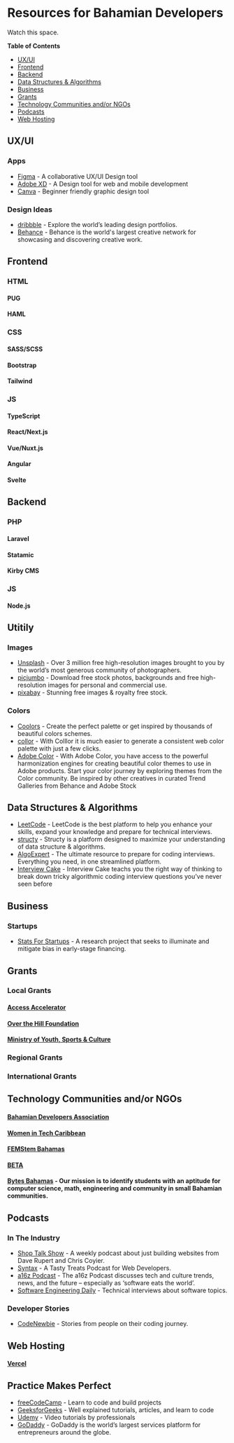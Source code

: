 # Resources for Bahamian Developers

Watch this space.

__Table of Contents__
- [UX/UI](#uxui)
- [Frontend](#frontend)
- [Backend](#backend)
- [Data Structures & Algorithms](#data-structures-&-algorithms)
- [Business](#business)
- [Grants](#grants)
- [Technology Communities and/or NGOs](#technology-communities-andor-ngos)
- [Podcasts](#podcasts)
- [Web Hosting](#web-hosting)

## UX/UI

### Apps
* [Figma](https://www.figma.com/) - A collaborative UX/UI Design tool
* [Adobe XD](https://www.adobe.com/products/xd.html) - A Design tool for web and mobile development
* [Canva](https://www.canva.com/) - Beginner friendly graphic design tool 

### Design Ideas
* [dribbble](https://dribbble.com/) - Explore the world’s leading design portfolios.
* [Behance](https://www.behance.net/) - Behance is the world's largest creative network for showcasing and discovering creative work.

## Frontend

### HTML

<!-- Preprocessors -->
#### PUG

#### HAML

### CSS

<!-- Preprocessors -->
#### SASS/SCSS

<!-- Frameworks -->
#### Bootstrap

#### Tailwind


### JS

<!-- Preprocessors -->
#### TypeScript

<!-- Frameworks -->
#### React/Next.js

#### Vue/Nuxt.js

#### Angular

#### Svelte

## Backend

### PHP

<!-- Frameworks -->
#### Laravel

<!-- CMS -->
#### Statamic

#### Kirby CMS

### JS

<!-- Frameworks -->
#### Node.js

## Utitily
### Images
* [Unsplash](https://unsplash.com/) - Over 3 million free high-resolution images brought to you by the world’s most generous community of photographers.
* [picjumbo](https://picjumbo.com/) - Download free stock photos, backgrounds and free high-resolution images for personal and commercial use.
* [pixabay](https://pixabay.com/) - Stunning free images & royalty free stock.

### Colors
* [Coolors](https://coolors.co/) - Create the perfect palette or get inspired by thousands of beautiful colors schemes.
* [collor](http://colllor.com/) - With Colllor it is much easier to generate a consistent web color palette with just a few clicks.
* [Adobe Color](https://color.adobe.com/create/color-wheel) - With Adobe Color, you have access to the powerful harmonization engines for creating beautiful color themes to use in Adobe products. Start your color journey by exploring themes from the Color community. Be inspired by other creatives in curated Trend Galleries from Behance and Adobe Stock


## Data Structures & Algorithms
* [LeetCode](https://leetcode.com/) - LeetCode is the best platform to help you enhance your skills, expand your knowledge and prepare for technical interviews.
* [structy](https://structy.net/) - Structy is a platform designed to maximize your understanding of data structure & algorithms.
* [AlgoExpert](https://www.algoexpert.io/product) - The ultimate resource to prepare for coding interviews. Everything you need, in one streamlined platform.
* [Interview Cake](https://www.interviewcake.com/) - Interview Cake teachs you the right way of thinking to break down tricky algorithmic coding interview questions you’ve never seen before

## Business

### Startups
* [Stats For Startups](https://statsforstartups.com/) - A research project that seeks to illuminate and mitigate bias in early-stage financing.

## Grants

### Local Grants
#### [Access Accelerator ](https://www.accessaccelerator.org/)
#### [Over the Hill Foundation](https://www.overthehillfoundation.org/fast-facts)
#### [Ministry of Youth, Sports & Culture](https://www.bahamas.gov.bs/wps/portal/public/Grants%20Funds%20and%20Subventions/Self%20Starters%20Grant/!ut/p/b1/vZTJsqIwFIaf5T7AvQQSpiWCKCqRIQxhY4HKKDKpKE_f9rDozW03XeasUvWd-s75qxImYkImOse3IosvRXOOTz_vkbCzZ8B2NzJUgMBLwCACchYWBBLkmYAJlxTIGjKzhUF2ajaUKAnY-T5ZOGpKMq8O80K6kBCw2U38nHex-IBbHt236WZN5TTNDRrmrAgTjdd0R9UrS8YVbrimlfHVl9iWplxuVqF9vlYZ2Har7Z7zXNyM3snaYUf1Zd7QDbfdqxP4FMN-mkz3TquM25ZiEmhwmPQITys_k-HkEVDmAetRoFcKALeVn67kXRCk-278-HguS5_Lgm-OAl5l8bv_O0BAr7OMfiEQLExFQZIJBJYDhiduZv5KZoHL_QH-NeI_JYLwCkAMfQLit4DGM4QJAdq55aM1pmpySjByLnEwrpoHu_FNUyQ29qqJXFx2mN_XgHjATYyRTHQcNBUSnFgH3_Fmimr59vH2QkjQu4XCu4XwzUL47kjh_490xURFUn-N-_oLfCFJFDhOQIIIORlILOOXFImaZIza809y89iipjx0M2MwDHrN7YBPfKXk43CeptpNDXy92J631nCDlFqh7ZJrZmj18SDEbM2JyFCC6Pkmi-IMbA1sHhPuGpVHwBfHS9vqgzIXwlGEQm8uzSogrBQceujpB-VO6gMXLx0sPo7N-FmiXu657g5pV9jnW3fqk1zodA_WNhs2m9ySZlPf4_1BbedmbOcL6AxJUBf8RKPkrp9qvdypOJPQoNYPyYvXKdll4VKfPMjgZVMfmba-rTeCM0_x34U-fgACQMnE/dl4/d5/L2dBISEvZ0FBIS9nQSEh/)

### Regional Grants

### International Grants

## Technology Communities and/or NGOs

#### [Bahamian Developers Association](https://www.facebook.com/bahadevsassociation)
#### [Women in Tech Caribbean](http://womenintechcaribbean.com)
#### [FEMStem Bahamas](https://www.femstembahamas.org/)
#### [BETA](http://wearebeta.co/)
#### [Bytes Bahamas](https://www.facebook.com/bytes242/) - Our mission is to identify students with an aptitude for computer science, math, engineering and community in small Bahamian communities.

## Podcasts
### In The Industry
* [Shop Talk Show](https://shoptalkshow.com) - A weekly podcast about just building websites from Dave Rupert and Chris Coyier.
* [Syntax](https://syntax.fm) - A Tasty Treats Podcast for Web Developers.
* [a16z Podcast](https://a16z.simplecast.com/) - The a16z Podcast discusses tech and culture trends, news, and the future – especially as ‘software eats the world’.
* [Software Engineering Daily](https://softwareengineeringdaily.com/) - Technical interviews about software topics.
### Developer Stories
* [CodeNewbie](https://www.codenewbie.org/podcast) - Stories from people on their coding journey.

## Web Hosting
#### [Vercel](https://vercel.com/)

## Practice Makes Perfect
* [freeCodeCamp](https://www.freecodecamp.com/) - Learn to code and build projects
* [GeeksforGeeks](https://practice.geeksforgeeks.org/) - Well explained tutorials, articles, and learn to code
* [Udemy](https://www.udemy.com/) - Video tutorials by professionals
* [GoDaddy](https://www.godaddy.com/hosting/web-hosting) - GoDaddy is the world’s largest services platform for entrepreneurs around the globe.
